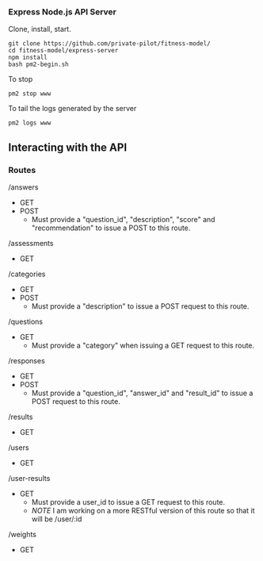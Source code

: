 ### Express Node.js API Server

Clone, install, start.
```
git clone https://github.com/private-pilot/fitness-model/
cd fitness-model/express-server
npm install
bash pm2-begin.sh
```

To stop
```
pm2 stop www
```

To tail the logs generated by the server
```
pm2 logs www
```

## Interacting with the API

### Routes

/answers
  - GET
  - POST
    - Must provide a "question_id", "description", "score" and "recommendation" to issue a POST to this route.   

/assessments
  - GET

/categories
  - GET
  - POST
    - Must provide a "description" to issue a POST request to this route.

/questions
  - GET
    - Must provide a "category" when issuing a GET request to this route.

/responses
  - GET
  - POST
    - Must provide a "question_id", "answer_id" and "result_id" to issue a POST request to this route.

/results
  - GET

/users
  - GET

/user-results
  - GET
    - Must provide a user_id to issue a GET request to this route.
    - *NOTE* I am working on a more RESTful version of this route so that it will be /user/:id

/weights
  - GET
